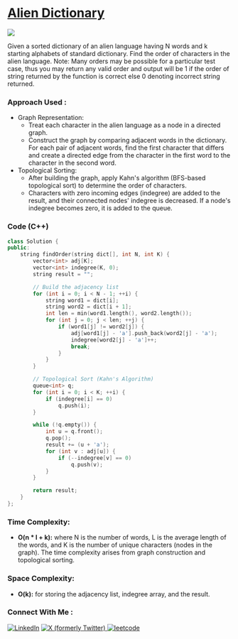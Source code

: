 # [Alien Dictionary](https://www.geeksforgeeks.org/problems/alien-dictionary/1)

![](https://badgen.net/badge/Level/Hard/red)

Given a sorted dictionary of an alien language having N words and k starting alphabets of standard dictionary. Find the order of characters in the alien language.
Note: Many orders may be possible for a particular test case, thus you may return any valid order and output will be 1 if the order of string returned by the function is correct else 0 denoting incorrect string returned.

### Approach Used :

-   Graph Representation:
    -   Treat each character in the alien language as a node in a directed graph.
    -   Construct the graph by comparing adjacent words in the dictionary. For each pair of adjacent words, find the first character that differs and create a directed edge from the character in the first word to the character in the second word.
-   Topological Sorting:
    -   After building the graph, apply Kahn's algorithm (BFS-based topological sort) to determine the order of characters.
    -   Characters with zero incoming edges (indegree) are added to the result, and their connected nodes' indegree is decreased. If a node's indegree becomes zero, it is added to the queue.

### Code (C++)

```cpp
class Solution {
public:
    string findOrder(string dict[], int N, int K) {
        vector<int> adj[K];
        vector<int> indegree(K, 0);
        string result = "";

        // Build the adjacency list
        for (int i = 0; i < N - 1; ++i) {
            string word1 = dict[i];
            string word2 = dict[i + 1];
            int len = min(word1.length(), word2.length());
            for (int j = 0; j < len; ++j) {
                if (word1[j] != word2[j]) {
                    adj[word1[j] - 'a'].push_back(word2[j] - 'a');
                    indegree[word2[j] - 'a']++;
                    break;
                }
            }
        }

        // Topological Sort (Kahn's Algorithm)
        queue<int> q;
        for (int i = 0; i < K; ++i) {
            if (indegree[i] == 0)
                q.push(i);
        }

        while (!q.empty()) {
            int u = q.front();
            q.pop();
            result += (u + 'a');
            for (int v : adj[u]) {
                if (--indegree[v] == 0)
                    q.push(v);
            }
        }

        return result;
    }
};

```

### Time Complexity:
- **O(n * l + k):** where N is the number of words, L is the average length of the words, and K is the number of unique characters (nodes in the graph). The time complexity arises from graph construction and topological sorting.

### Space Complexity:
- **O(k):** for storing the adjacency list, indegree array, and the result.


### Connect With Me : 

<a href="https://www.linkedin.com/in/shivam-ray-b4306524a/" target="_blank"><img src="https://img.shields.io/badge/LinkedIn-0077B5?style=for-the-badge&logo=linkedin&logoColor=white" alt="LinkedIn"></a>
<a href="https://x.com/rai_shivam11/" target="_blank"><img src="https://img.shields.io/badge/Twitter-1DA1F2?style=for-the-badge&logo=twitter&logoColor=white" alt="X (formerly Twitter)">
</a>
<a href="https://leetcode.com/u/shrunited0702/" target="_blank"><img src="https://img.shields.io/badge/LeetCode-000000?style=for-the-badge&logo=LeetCode&logoColor=#d16c06" alt="leetcode">
</a>